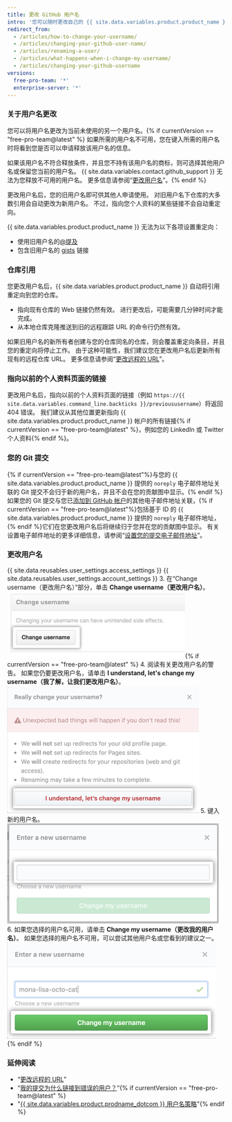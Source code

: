 ```yaml
---
title: 更改 GitHub 用户名
intro: '您可以随时更改自己的 {{ site.data.variables.product.product_name }} 用户名。'
redirect_from:
  - /articles/how-to-change-your-username/
  - /articles/changing-your-github-user-name/
  - /articles/renaming-a-user/
  - /articles/what-happens-when-i-change-my-username/
  - /articles/changing-your-github-username
versions:
  free-pro-team: '*'
  enterprise-server: '*'
---
```


### 关于用户名更改

您可以将用户名更改为当前未使用的另一个用户名。{% if currentVersion == "free-pro-team@latest" %} 如果所需的用户名不可用，您在键入所需的用户名时将看到您是否可以申请释放该用户名的信息。

如果该用户名不符合释放条件，并且您不持有该用户名的商标，则可选择其他用户名或保留您当前的用户名。 {{ site.data.variables.contact.github_support }} 无法为您释放不可用的用户名。 更多信息请参阅“[更改用户名](#changing-your-username)”。{% endif %}

更改用户名后，您的旧用户名即可供其他人申请使用。 对旧用户名下仓库的大多数引用会自动更改为新用户名。 不过，指向您个人资料的某些链接不会自动重定向。

{{ site.data.variables.product.product_name }} 无法为以下各项设置重定向：
- 使用旧用户名的[@提及](/articles/basic-writing-and-formatting-syntax/#mentioning-people-and-teams)
- 包含旧用户名的 [gists](/articles/creating-gists) 链接

### 仓库引用

您更改用户名后，{{ site.data.variables.product.product_name }} 自动将引用重定向到您的仓库。
- 指向现有仓库的 Web 链接仍然有效。 进行更改后，可能需要几分钟时间才能完成。
- 从本地仓库克隆推送到旧的远程跟踪 URL 的命令行仍然有效。

如果旧用户名的新所有者创建与您的仓库同名的仓库，则会覆盖重定向条目，并且您的重定向将停止工作。 由于这种可能性，我们建议您在更改用户名后更新所有现有的远程仓库 URL。 更多信息请参阅“[更改远程的 URL](/articles/changing-a-remote-s-url)”。

### 指向以前的个人资料页面的链接

更改用户名后，指向以前的个人资料页面的链接（例如 `https://{{ site.data.variables.command_line.backticks }}/previoususername`）将返回 404 错误。 我们建议从其他位置更新指向 {{ site.data.variables.product.product_name }} 帐户的所有链接{% if currentVersion == "free-pro-team@latest" %}，例如您的 LinkedIn 或 Twitter 个人资料{% endif %}。

### 您的 Git 提交

{% if currentVersion == "free-pro-team@latest"%}与您的 {{ site.data.variables.product.product_name }} 提供的 `noreply` 电子邮件地址关联的 Git 提交不会归于新的用户名，并且不会在您的贡献图中显示。{% endif %}如果您的 Git 提交与您已[添加到 GitHub 帐户](/articles/adding-an-email-address-to-your-github-account)的其他电子邮件地址关联，{% if currentVersion == "free-pro-team@latest"%}包括基于 ID 的 {{ site.data.variables.product.product_name }} 提供的 `noreply` 电子邮件地址，{% endif %}它们在您更改用户名后将继续归于您并在您的贡献图中显示。 有关设置电子邮件地址的更多详细信息，请参阅“[设置您的提交电子邮件地址](/articles/setting-your-commit-email-address)”。

### 更改用户名

{{ site.data.reusables.user_settings.access_settings }}
{{ site.data.reusables.user_settings.account_settings }}
3. 在“Change username（更改用户名）”部分，单击 **Change username（更改用户名）**。 ![Change Username button](/assets/images/help/settings/settings-change-username.png){% if currentVersion == "free-pro-team@latest" %}
4. 阅读有关更改用户名的警告。 如果您仍要更改用户名，请单击 **I understand, let's change my username（我了解，让我们更改用户名）**。 ![更改用户名警告按钮](/assets/images/help/settings/settings-change-username-warning-button.png)
5. 键入新的用户名。 ![新用户名字段](/assets/images/help/settings/settings-change-username-enter-new-username.png)
6. 如果您选择的用户名可用，请单击 **Change my username（更改我的用户名）**。 如果您选择的用户名不可用，可以尝试其他用户名或您看到的建议之一。 ![更改用户名警告按钮](/assets/images/help/settings/settings-change-my-username-button.png)
{% endif %}

### 延伸阅读

- “[更改远程的 URL](/articles/changing-a-remote-s-url)”
- “[我的提交为什么链接到错误的用户？](/articles/why-are-my-commits-linked-to-the-wrong-user)”{% if currentVersion == "free-pro-team@latest" %}
- "[{{ site.data.variables.product.prodname_dotcom }} 用户名策略](/articles/github-username-policy)"{% endif %}
